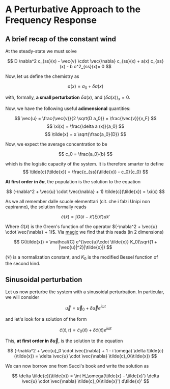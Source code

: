 # A Perturbative Approach to the Frequency Response

## A brief recap of the constant wind

At the steady-state we must solve 

$$
D \nabla^2 c_{ss}(x) - \vec{v} \cdot \vec{\nabla} c_{ss}(x) + a(x) c_{ss}(x) - b c^2_{ss}(x)= 0
$$

Now, let us define the chemistry as

$$
a(x) = a_0 + \delta a(x)
$$

with, formally, __a small perturbation__ $\delta a(x)$, and $\langle\delta a(x)\rangle_x =0$.

Now, we have the following useful __adimensional__ quantities:

$$
\vec{u} = \frac{\vec{v}}{2 \sqrt{D a_0}} = \frac{\vec{v}}{v_F}
$$
$$
\xi(x) = \frac{\delta a (x)}{a_0}
$$
$$
\tilde{x} = x \sqrt{\frac{a_0}{D}}
$$

Now, we expect the average concentration to be

$$
c_0 = \frac{a_0}{b}
$$

which is the logistic capacity of the system.
It is therefore smarter to define
$$
\tilde{c}(\tilde{x}) = \frac{c_{ss}(\tilde{x}) - c_0}{c_0}
$$

__At first order in $\delta a$__, the population is the solution to the equation

$$
(-\nabla^2 + \vec{u} \cdot \vec{\nabla} + 1) \tilde{c}(\tilde{x}) = \xi(x)
$$

As we all remember dalle scuole elementtari (cit. che i falzi Unipi non capiranno), the solution formally reads

$$
\tilde{c}(\tilde{x}) = \int G(\tilde{x} - \tilde{x}') \xi(\tilde{x}') d\tilde{x}'
$$

Where $G(\tilde{x})$ is the Green's function of the operator $(-\nabla^2 + \vec{u} \cdot \vec{\nabla} + 1)$. Via [magic](https://www.sciencedirect.com/science/article/abs/pii/S0378437116305830) we find that this reads (in 2 dimensions)

$$
G(\tilde{x}) = \mathcal{C} e^{\vec{u}\cdot \tilde{x}} K_0(\sqrt{1 + |\vec{u}|^2}|\tilde{x}|)
$$

($\mathcal{C}$) is a normalization constant, and $K_0$ is the modified Bessel function of the second kind.

## Sinusoidal perturbation

Let us now perturbe the system with a sinusoidal perturbation. 
In particular, we will consider

$$
\vec{u} = \vec{u}_0 + \delta \vec{u} e^{ i \omega t}
$$

and let's look for a solution of the form

$$
\tilde{c}(\tilde{x}, t) = \tilde{c}_0(\tilde{x}) + \delta \tilde{c}(\tilde{x}) e^{i \omega t}
$$

This, __at first order in $\delta \vec{u}$__, is the solution to the equation

$$
(-\nabla^2 + \vec{u}_0 \cdot \vec{\nabla} + 1 - i \omega) \delta \tilde{c}(\tilde{x}) =  \delta \vec{u} \cdot \vec{\nabla} \tilde{c}_0(\tilde{x})
$$

We can now borrow one from Succi's book and write the solution as

$$
\delta \tilde{c}(\tilde{x}) = \int H_\omega(\tilde{x} - \tilde{x}') \delta \vec{u} \cdot \vec{\nabla} \tilde{c}_0(\tilde{x}') d\tilde{x}'
$$